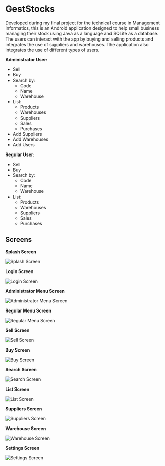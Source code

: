# GestStocks
Developed during my final project for the technical course in Management Informatics, this is an Android application designed to help small business managing their stock using Java as a language and SQLite as a database.
The users can interact with the app by buying and selling products and integrates the use of suppliers and warehouses. The application also integrates the use of different types of users.

**Administrator User:**
- Sell
- Buy
- Search by:
    - Code
    - Name
    - Warehouse
- List:
    - Products
    - Warehouses
    - Suppliers
    - Sales
    - Purchases
- Add Suppliers
- Add Warehouses
- Add Users

**Regular User:**
- Sell
- Buy
- Search by:
    - Code
    - Name
    - Warehouse
- List:
    - Products
    - Warehouses
    - Suppliers
    - Sales
    - Purchases


## Screens

**Splash Screen**

![Splash Screen](images_git/splash_screen.png)

**Login Screen**

![Login Screen](images_git/login.png)

**Administrator Menu Screen**

![Administrator Menu Screen](images_git/menu_admin.png)

**Regular Menu Screen**

![Regular Menu Screen](images_git/menu_regular.png)

**Sell Screen**

![Sell Screen](images_git/sell.png)

**Buy Screen**

![Buy Screen](images_git/buy.png)

**Search Screen**

![Search Screen](images_git/search.png)

**List Screen**

![List Screen](images_git/list.png)

**Suppliers Screen**

![Suppliers Screen](images_git/suppliers.png)

**Warehouse Screen**

![Warehouse Screen](images_git/warehouses.png)

**Settings Screen**

![Settings Screen](images_git/users.png)
